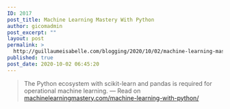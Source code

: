 ```yaml
---
ID: 2017
post_title: Machine Learning Mastery With Python
author: gicomadmin
post_excerpt: ""
layout: post
permalink: >
  http://guillaumeisabelle.com/blogging/2020/10/02/machine-learning-mastery-with-python-2/
published: true
post_date: 2020-10-02 06:45:20
---
```

> The Python ecosystem with scikit-learn and pandas is required for operational machine learning. — Read on [machinelearningmastery.com/machine-learning-with-python/][1]

 [1]: https://machinelearningmastery.com/machine-learning-with-python/